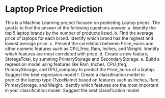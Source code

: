 # Laptop Price Prediction 
This is a Machine Learning project focused on predicting Laptop prices. The goal is to find the answer of the following questions answer. 
a. Identify the top 5 laptop brands by the number of products listed.
b. Find the average price of laptops for each brand. Identify which brand has the highest and lowest average price.
c. Present the correlation between Price_euros and other numeric features such as CPU_freq, Ram, Inches, and Weight. Identify which features are most correlated with price.
d. Create a new feature, StorageTotal, by summing PrimaryStorage and SecondaryStorage.
e. Build a regression model using features like Ram, Inches, CPU_freq, PrimaryStorage, and GPU_company to predict the Price_euros of a laptop. Suggest the best regression model
f. Create a classification model to predict the laptop type (TypeName) based on features such as Inches, Ram, PrimaryStorage, and Weight. Identify which features are the most important in your classification model. Suggest the best classification model
